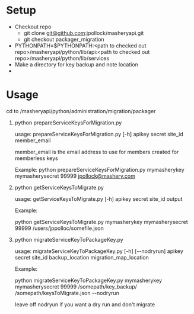 # Setup
* Checkout repo
    * git clone git@github.com:jpollock/masheryapi.git
    * git checkout packager_migration
* PYTHONPATH=$PYTHONPATH:\<path to checked out repo>/masheryapi/python/lib/api:\<path to checked out repo>/masheryapi/python/lib/services
* Make a directory for key backup and note location
* 

# Usage

cd to <path to checked out repo>/masheryapi/python/administration/migration/packager

1. python prepareServiceKeysForMigration.py

    usage: prepareServiceKeysForMigration.py [-h]
                                         apikey secret site\_id member_email

    member_email is the email address to use for members created for memberless keys
    
    Example:
    python prepareServiceKeysForMigration.py mymasherykey mymasherysecret 99999 jpollock@mashery.com

2. python getServiceKeysToMigrate.py

    usage: getServiceKeysToMigrate.py [-h] apikey secret site_id output
    
    Example:
    
     python getServiceKeysToMigrate.py mymasherykey mymasherysecret 99999 /users/jppolloc/somefile.json
     
3. python migrateServiceKeyToPackageKey.py

    usage: migrateServiceKeyToPackageKey.py [-h] [--nodryrun] apikey secret site\_id backup\_location migration\_map_location
    
    Example: 

	python migrateServiceKeyToPackageKey.py mymasherykey mymasherysecret 99999 /somepath/key_backup/ /somepath/keysToMigrate.json --nodryrun
	
	leave off nodryun if you want a dry run and don't migrate
	